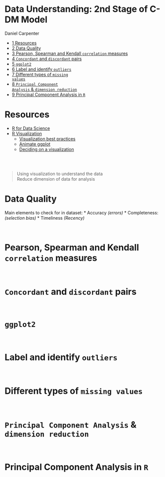Data Understanding: 2nd Stage of C-DM Model
================
Daniel Carpenter

-   <a href="#resources" id="toc-resources"><span
    class="toc-section-number">1</span> Resources</a>
-   <a href="#data-quality" id="toc-data-quality"><span
    class="toc-section-number">2</span> Data Quality</a>
-   <a href="#pearson-spearman-and-kendall-correlation-measures"
    id="toc-pearson-spearman-and-kendall-correlation-measures"><span
    class="toc-section-number">3</span> Pearson, Spearman and Kendall
    <code>correlation</code> measures</a>
-   <a href="#concordant-and-discordant-pairs"
    id="toc-concordant-and-discordant-pairs"><span
    class="toc-section-number">4</span> <code>Concordant</code> and
    <code>discordant</code> pairs</a>
-   <a href="#ggplot2" id="toc-ggplot2"><span
    class="toc-section-number">5</span> <code>ggplot2</code></a>
-   <a href="#label-and-identify-outliers"
    id="toc-label-and-identify-outliers"><span
    class="toc-section-number">6</span> Label and identify
    <code>outliers</code></a>
-   <a href="#different-types-of-missing-values"
    id="toc-different-types-of-missing-values"><span
    class="toc-section-number">7</span> Different types of
    <code>missing values</code></a>
-   <a href="#principal-component-analysis-dimension-reduction"
    id="toc-principal-component-analysis-dimension-reduction"><span
    class="toc-section-number">8</span>
    <code>Principal Component Analysis</code> &amp;
    <code>dimension reduction</code></a>
-   <a href="#principal-component-analysis-in-r"
    id="toc-principal-component-analysis-in-r"><span
    class="toc-section-number">9</span> Principal Component Analysis in
    <code>R</code></a>

# Resources

-   [R for Data Science](https://r4ds.had.co.nz/)
-   [R Visualization](https://r-graph-gallery.com/index.html)
    -   [Visualization best
        practices](https://www.data-to-viz.com/caveats.html)
    -   [Animate ggplot](https://r-graph-gallery.com/animation.html)
    -   [Deciding on a
        visualization](https://www.data-to-viz.com/img/poster/poster_big.png)

<br> <br>

> Using visualization to understand the data  
> Reduce dimension of data for analysis

# Data Quality

Main elements to check for in dataset: \* Accuracy *(errors)* \*
Completeness: *(selection bias)* \* Timeliness *(Recency)*

<br>

# Pearson, Spearman and Kendall `correlation` measures

<br>

# `Concordant` and `discordant` pairs

<br>

# `ggplot2`

<br>

# Label and identify `outliers`

<br>

# Different types of `missing values`

<br>

# `Principal Component Analysis` & `dimension reduction`

<br>

# Principal Component Analysis in `R`

<br>
